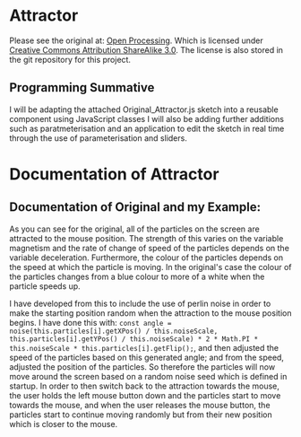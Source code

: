 # Attractor
Please see the original at: [Open Processing](https://www.openprocessing.org/sketch/424081).
Which is licensed under [Creative Commons Attribution ShareAlike 3.0](https://creativecommons.org/licenses/by-sa/3.0/). The license is also stored in the git repository for this project.

## Programming Summative 

I will be adapting the attached Original_Attractor.js sketch into a reusable component using JavaScript classes
I will also be adding further additions such as paratmeterisation and an application to edit the sketch in real time through the use of parameterisation and sliders.

# Documentation of Attractor

## Documentation of Original and my Example:

As you can see for the original, all of the particles on the screen are attracted to the mouse position. The strength of this varies on the variable magnetism and the rate of change of speed of the particles depends on the variable deceleration. Furthermore, the colour of the particles depends on the speed at which the particle is moving. In the original's case the colour of the particles changes from a blue colour to more of a white when the particle speeds up.

I have developed from this to include the use of perlin noise in order to make the starting position random when the attraction to the mouse position begins. I have done this with: `const angle = noise(this.particles[i].getXPos() / this.noiseScale, this.particles[i].getYPos() / this.noiseScale) * 2 * Math.PI * this.noiseScale * this.particles[i].getFlip();`, and then adjusted the speed of the particles based on this generated angle; and from the speed, adjusted the position of the particles.
So therefore the particles will now move around the screen based on a random noise seed which is defined in startup. In order to then switch back to the attraction towards the mouse, the user holds the left mouse button down and the particles start to move towards the mouse, and when the user releases the mouse button, the particles start to continue moving randomly but from their new position which is closer to the mouse.
